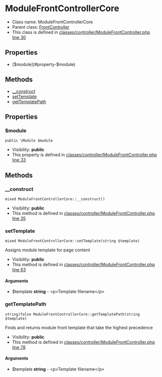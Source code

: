 ModuleFrontControllerCore
===============






* Class name: ModuleFrontControllerCore
* Parent class: [FrontController](FrontControllerCore)
* This class is defined in [classes/controller/ModuleFrontController.php line 30](https://github.com/PrestaShop/PrestaShop/blob/1.6.1.1/classes/controller/ModuleFrontController.php#L30)





Properties
----------

* [$module](#property-$module)

Methods
-------
* [__construct](#method-__construct)
* [setTemplate](#method-setTemplate)
* [getTemplatePath](#method-getTemplatePath)




Properties
----------


### <a name="property-$module"></a>$module

    public \Module $module





* Visibility: **public**
* This property is defined in [classes/controller/ModuleFrontController.php line 33](https://github.com/PrestaShop/PrestaShop/blob/1.6.1.1/classes/controller/ModuleFrontController.php#L33)


Methods
-------


### <a name="method-__construct"></a>__construct

    mixed ModuleFrontControllerCore::__construct()





* Visibility: **public**
* This method is defined in [classes/controller/ModuleFrontController.php line 35](https://github.com/PrestaShop/PrestaShop/blob/1.6.1.1/classes/controller/ModuleFrontController.php#L35)




### <a name="method-setTemplate"></a>setTemplate

    mixed ModuleFrontControllerCore::setTemplate(string $template)

Assigns module template for page content



* Visibility: **public**
* This method is defined in [classes/controller/ModuleFrontController.php line 63](https://github.com/PrestaShop/PrestaShop/blob/1.6.1.1/classes/controller/ModuleFrontController.php#L63)


#### Arguments
* $template **string** - &lt;p&gt;Template filename&lt;/p&gt;



### <a name="method-getTemplatePath"></a>getTemplatePath

    string|false ModuleFrontControllerCore::getTemplatePath(string $template)

Finds and returns module front template that take the highest precedence



* Visibility: **public**
* This method is defined in [classes/controller/ModuleFrontController.php line 78](https://github.com/PrestaShop/PrestaShop/blob/1.6.1.1/classes/controller/ModuleFrontController.php#L78)


#### Arguments
* $template **string** - &lt;p&gt;Template filename&lt;/p&gt;


